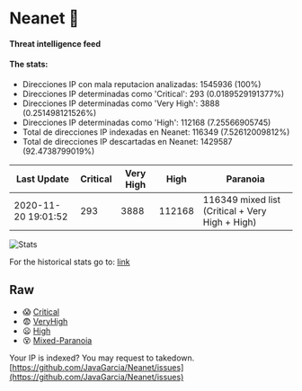 # Neanet :hocho:
#### Threat intelligence feed
#### The stats:

- Direcciones IP con mala reputacion analizadas: 1545936 (100%)
- Direcciones IP determinadas como 'Critical':  293 (0.0189529191377%)
- Direcciones IP determinadas como 'Very High':  3888 (0.251498121526%)
- Direcciones IP determinadas como 'High':  112168 (7.25566905745)
- Total de direcciones IP indexadas en Neanet:  116349 (7.52612009812%)
- Total de direcciones IP descartadas en Neanet:  1429587 (92.4738799019%)

| Last Update | Critical | Very High | High | Paranoia |
| --- | --- | --- | --- | --- |
| 2020-11-20 19:01:52 | 293 | 3888 | 112168 | 116349 mixed list (Critical + Very High + High)|

![Stats](https://docs.google.com/spreadsheets/d/e/2PACX-1vSnaNMIXVabIpDJjufMlzH7poXnshF3mgd8Is1g9ytUEzVsP5my4Trn8f-xkoLLQ38xpL3HtmUexLo6/pubchart?oid=501124687&format=image)

For the historical stats go to: [link](/stats.csv)
## Raw
- :scream: [Critical](https://raw.githubusercontent.com/JavaGarcia/Neanet/master/blacklists/neanet_critical.txt)
- :fearful: [VeryHigh](https://raw.githubusercontent.com/JavaGarcia/Neanet/master/blacklists/neanet_veryHigh.txtt)
- :frowning: [High](https://raw.githubusercontent.com/JavaGarcia/Neanet/master/blacklists/neanet_high.txt)
- :dizzy_face: [Mixed-Paranoia](https://raw.githubusercontent.com/JavaGarcia/Neanet/master/blacklists/neanet_all.txt)


Your IP is indexed? You may request to takedown. [https://github.com/JavaGarcia/Neanet/issues](https://github.com/JavaGarcia/Neanet/issues)













































































































































































































































































































































































































































































































































































































































































































































































































































































































































































































































































































































































































































































































































































































































































































































































































































































































































































































































































































































































































































































































































































































































































































































































